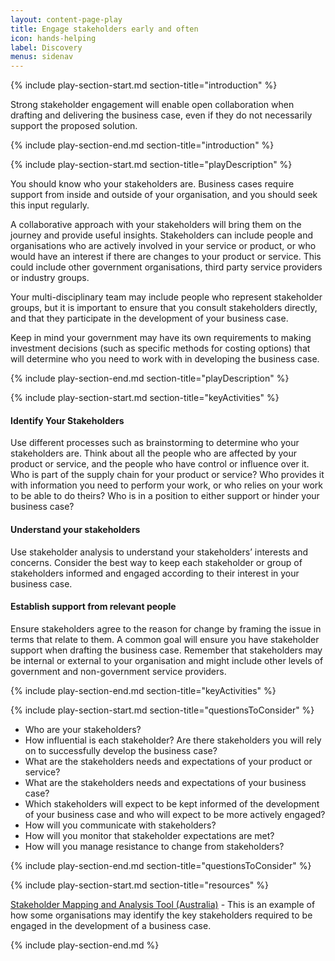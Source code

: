 ```yaml
---
layout: content-page-play
title: Engage stakeholders early and often
icon: hands-helping
label: Discovery
menus: sidenav
---
```

<!--start include wraps the section in starting HTML for styling purposes -->
{% include play-section-start.md section-title="introduction" %}
<p>Strong stakeholder engagement will enable open collaboration when drafting and delivering the business case, even if they do not necessarily support the proposed solution.</p>
<!--end include -->
{% include play-section-end.md section-title="introduction" %}


<!--start include wraps the section in starting HTML for styling purposes -->
{% include play-section-start.md section-title="playDescription" %}
<p>You should know who your stakeholders are. Business cases require support from inside and outside of your organisation, and you should seek this input regularly.</p>
<p>A collaborative approach with your stakeholders will bring them on the journey and provide useful insights. Stakeholders can include people and organisations who are actively involved in your service or product, or who would have an interest if there are changes to your product or service. This could include other government organisations, third party service providers or industry groups.</p>
<p>Your multi-disciplinary team may include people who represent stakeholder groups, but it is important to ensure that you consult stakeholders directly, and that they participate in the development of your business case.</p>
<p>Keep in mind your government may have its own requirements to making investment decisions (such as specific methods for costing options) that will determine who you need to work with in developing the business case.</p>
<!--end include -->
{% include play-section-end.md section-title="playDescription" %}



<!--start include wraps the section in starting HTML for styling purposes -->
{% include play-section-start.md section-title="keyActivities" %}
<h4>Identify Your Stakeholders</h4>
<p>Use different processes such as brainstorming to determine who your stakeholders are. Think about all the people who are affected by your product or service, and the people who have control or influence over it. Who is part of the supply chain for your product or service? Who provides it with information you need to perform your work, or who relies on your work to be able to do theirs? Who is in a position to either support or hinder your business case?</p>
<h4>Understand your stakeholders</h4>
<p>Use stakeholder analysis to understand your stakeholders&rsquo; interests and concerns. Consider the best way to keep each stakeholder or group of stakeholders informed and engaged according to their interest in your business case.</p>
<h4>Establish support from relevant people</h4>
<p>Ensure stakeholders agree to the reason for change by framing the issue in terms that relate to them. A common goal will ensure you have stakeholder support when drafting the business case. Remember that stakeholders may be internal or external to your organisation and might include&nbsp;other levels of government and non-government service providers.&nbsp;</p>
<!--end include -->
{% include play-section-end.md section-title="keyActivities" %}



<!--start include wraps the section in starting HTML for styling purposes -->
{% include play-section-start.md section-title="questionsToConsider" %}
<ul>
<li>Who are your stakeholders?</li>
<li>How influential is each stakeholder? Are there stakeholders you will rely on to successfully develop the business case?</li>
<li>What are the stakeholders needs and expectations of your product or service?</li>
<li>What are the stakeholders needs and expectations of your business case?</li>
<li>Which stakeholders will expect to be kept informed of the development of your business case and who will expect to be more actively engaged?</li>
<li>How will you communicate with stakeholders?</li>
<li>How will you monitor that stakeholder expectations are met?</li>
<li>How will you manage resistance to change from stakeholders?</li>
</ul>
<!--end include -->
{% include play-section-end.md section-title="questionsToConsider" %}



<!--start include wraps the section in starting HTML for styling purposes -->
{% include play-section-start.md section-title="resources" %}
<p><a href="https://www1.health.gov.au/internet/main/publishing.nsf/Content/ocp-mat">Stakeholder Mapping and Analysis Tool (Australia)</a> - This is an example of how some organisations may identify the key stakeholders required to be engaged in the development of a business case.</p>
<!--end include -->
{% include play-section-end.md %}